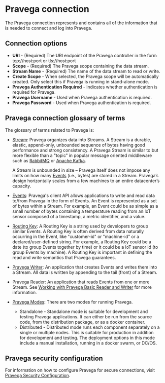 # Pravega connection

<head>
  <meta name="guidename" content="Integration"/>
  <meta name="context" content="GUID-b041a58d-f187-427b-bd5e-3181f7083a82"/>
</head>


The Pravega connection represents and contains all of the information that is needed to connect and log into Pravega.

## Connection options

-   **URI** -  \(Required\) The URI endpoint of the Pravega controller in the form tcp://host:port or tls://host:port
-   **Scope** -  \(Required\) The Pravega scope containing the data stream.
-   **Stream Name** -  \(Required\) The name of the data stream to read or write.
-   **Create Scope** -  When selected, the Pravega scope will be automatically created. Only select this if Pravega is running in stand-alone mode.
-   **Pravega Authentication Required** -  Indicates whether authentication is required for Pravega.
-   **Pravega Username** -  Used when Pravega authentication is required.
-   **Pravega Password** -  Used when Pravega authentication is required.

## Pravega connection glossary of terms

The glossary of terms related to Pravega is:

-   [Stream](http://pravega.io/docs/v0.5.1/pravega-concepts/#streams): Pravega organizes data into Streams. A Stream is a durable, elastic, append-only, unbounded sequence of bytes having good performance and strong consistency. A Pravega Stream is similar to but more flexible than a "topic" in popular message oriented middleware such as [RabbitMQ](https://www.rabbitmq.com/) or [Apache Kafka](https://kafka.apache.org/).

    A Stream is unbounded in size – Pravega itself does not impose any limits on how many [Events](http://pravega.io/docs/v0.5.1/pravega-concepts/#events) \(i.e., bytes\) are stored in a Stream. Pravega’s design horizontally scales from a few machines to an entire datacenter’s capacity.

-   [Events](http://pravega.io/docs/v0.5.1/pravega-concepts/#events): Pravega's client API allows applications to write and read data to/from Pravega in the form of Events. An Event is represented as a set of bytes within a Stream. For example, an Event could be as simple as a small number of bytes containing a temperature reading from an IoT sensor composed of a timestamp, a metric identifier, and a value.
-   [Routing Key](http://pravega.io/docs/v0.5.1/pravega-concepts/#events): A Routing Key is a string used by developers to group similar Events. A Routing Key is often derived from data naturally occurring in the Event, like "customer-id" or "machine-id" or a declared/user-defined string. For example, a Routing Key could be a date \(to group Events together by time\) or it could be a IoT sensor id \(to group Events by machine\). A Routing Key is important in defining the read and write semantics that Pravega guarantees.
-   [Pravega Writer](http://pravega.io/docs/v0.5.1/basic-reader-and-writer/): An application that creates Events and writes them into a Stream. All data is written by appending to the tail \(front\) of a Stream.
-   Pravega Reader: An application that reads Events from one or more Stream. See [Working with Pravega Basic Reader and Writer](http://pravega.io/docs/v0.5.1/basic-reader-and-writer/) for more information.
-   [Pravega Modes](http://pravega.io/docs/v0.5.1/deployment/deployment/): There are two modes for running Pravega.
    -   Standalone - Standalone mode is suitable for development and testing Pravega applications. It can either be run from the source code, from the distribution package, or as a docker container.
    -   Distributed - Distributed mode runs each component separately on a single or multiple nodes. This is suitable for production in addition for development and testing. The deployment options in this mode include a manual installation, running in a docker swarm, or DC/OS.

## Pravega security configuration

For information on how to configure Pravega for secure connections, visit [Pravega Security Configuration](https://github.com/pravega/pravega/blob/master/documentation/src/docs/security/pravega-security-configurations.md).